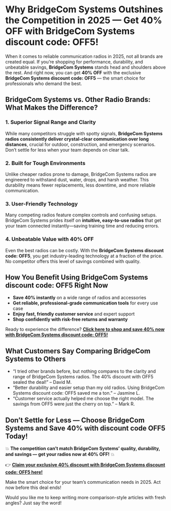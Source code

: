 <h1>Why BridgeCom Systems Outshines the Competition in 2025 — Get 40% OFF with BridgeCom Systems discount code: OFF5!</h1>
<p>When it comes to reliable communication radios in 2025, not all brands are created equal. If you’re shopping for performance, durability, and unbeatable savings, <strong>BridgeCom Systems</strong> stands head and shoulders above the rest. And right now, you can get <strong>40% OFF</strong> with the exclusive <strong>BridgeCom Systems discount code: OFF5</strong> — the smart choice for professionals who demand the best.</p>
<h2>BridgeCom Systems vs. Other Radio Brands: What Makes the Difference?</h2>
<h3>1. Superior Signal Range and Clarity</h3>
<p>While many competitors struggle with spotty signals, <strong>BridgeCom Systems radios consistently deliver crystal-clear communication over long distances</strong>, crucial for outdoor, construction, and emergency scenarios. Don’t settle for less when your team depends on clear talk.</p>
<h3>2. Built for Tough Environments</h3>
<p>Unlike cheaper radios prone to damage, BridgeCom Systems radios are engineered to withstand dust, water, drops, and harsh weather. This durability means fewer replacements, less downtime, and more reliable communication.</p>
<h3>3. User-Friendly Technology</h3>
<p>Many competing radios feature complex controls and confusing setups. BridgeCom Systems prides itself on <strong>intuitive, easy-to-use radios</strong> that get your team connected instantly—saving training time and reducing errors.</p>
<h3>4. Unbeatable Value with 40% OFF</h3>
<p>Even the best radios can be costly. With the <strong>BridgeCom Systems discount code: OFF5</strong>, you get industry-leading technology at a fraction of the price. No competitor offers this level of savings combined with quality.</p>
<h2>How You Benefit Using BridgeCom Systems discount code: OFF5 Right Now</h2>
<ul>
<li><strong>Save 40% instantly</strong> on a wide range of radios and accessories</li>
<li><strong>Get reliable, professional-grade communication tools</strong> for every use case</li>
<li><strong>Enjoy fast, friendly customer service</strong> and expert support</li>
<li><strong>Shop confidently with risk-free returns and warranty</strong></li>
</ul>
<p>Ready to experience the difference? <a href="https://www.bridgecomsystems.com/?ref=uzbqqotn"><strong>Click here to shop and save 40% now with BridgeCom Systems discount code: OFF5!</strong></a></p>
<h2>What Customers Say Comparing BridgeCom Systems to Others</h2>
<ul>
<li>“I tried other brands before, but nothing compares to the clarity and range of BridgeCom Systems radios. The 40% discount with OFF5 sealed the deal!” – David M.</li>
<li>“Better durability and easier setup than my old radios. Using BridgeCom Systems discount code: OFF5 saved me a ton.” – Jasmine L.</li>
<li>“Customer service actually helped me choose the right model. The savings from OFF5 were just the cherry on top.” – Mark R.</li>
</ul>
<h2>Don’t Settle for Less — Choose BridgeCom Systems and Save 40% with discount code OFF5 Today!</h2>
<p>💥 <strong>The competition can’t match BridgeCom Systems’ quality, durability, and savings — get your radios now at 40% OFF!</strong> 💥</p>
<p>👉 <a href="https://www.bridgecomsystems.com/?ref=uzbqqotn"><strong>Claim your exclusive 40% discount with BridgeCom Systems discount code: OFF5 here!</strong></a></p>
<p>Make the smart choice for your team’s communication needs in 2025. Act now before this deal ends!</p>
<p>Would you like me to keep writing more comparison-style articles with fresh angles? Just say the word!</p>

